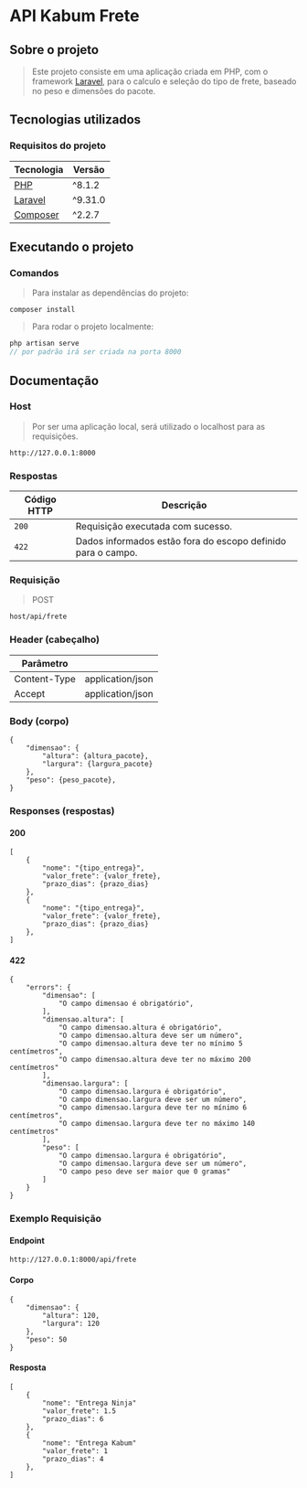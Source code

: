 # API Kabum Frete

## Sobre o projeto
> Este projeto consiste em uma aplicação criada em PHP, com o framework [Laravel](https://laravel.com/), para o calculo e seleção do tipo de frete, baseado no peso e dimensões do pacote.

## Tecnologias utilizados
### Requisitos do projeto

Tecnologia   | Versão
--------- | ------
[PHP](https://laravel.com/docs/9.x) | ^8.1.2
[Laravel](https://laravel.com/docs/9.x) | ^9.31.0
[Composer](https://getcomposer.org/download/) | ^2.2.7

## Executando o projeto
### Comandos

>Para instalar as dependências do projeto:
~~~
composer install
~~~

>Para rodar o projeto localmente:
~~~php
php artisan serve
// por padrão irá ser criada na porta 8000
~~~

## Documentação

### Host
> Por ser uma aplicação local, será utilizado o localhost para as requisições.
~~~
http://127.0.0.1:8000
~~~

### Respostas

| Código HTTP | Descrição |
|---|---|
| `200` | Requisição executada com sucesso.|
| `422` | Dados informados estão fora do escopo definido para o campo.|

### Requisição

> POST
~~~
host/api/frete
~~~

### Header (cabeçalho)

| Parâmetro |  |
|---|---|
| Content-Type| application/json|
| Accept | application/json|

### Body (corpo)

    {
        "dimensao": {
            "altura": {altura_pacote},
            "largura": {largura_pacote}
        },
        "peso": {peso_pacote},
    }

### Responses (respostas)
#### 200

    [
        {
            "nome": "{tipo_entrega}",
            "valor_frete": {valor_frete},
            "prazo_dias": {prazo_dias}
        },
        {
            "nome": "{tipo_entrega}",
            "valor_frete": {valor_frete},
            "prazo_dias": {prazo_dias}
        },
    ]

#### 422
    {
        "errors": {
            "dimensao": [
                "O campo dimensao é obrigatório",
            ],
            "dimensao.altura": [
                "O campo dimensao.altura é obrigatório",
                "O campo dimensao.altura deve ser um número",
                "O campo dimensao.altura deve ter no mínimo 5 centímetros",
                "O campo dimensao.altura deve ter no máximo 200 centímetros"
            ],
            "dimensao.largura": [
                "O campo dimensao.largura é obrigatório",
                "O campo dimensao.largura deve ser um número",
                "O campo dimensao.largura deve ter no mínimo 6 centímetros",
                "O campo dimensao.largura deve ter no máximo 140 centímetros"
            ],
            "peso": [
                "O campo dimensao.largura é obrigatório",
                "O campo dimensao.largura deve ser um número",
                "O campo peso deve ser maior que 0 gramas"
            ]
	    }
    }

### Exemplo Requisição

#### Endpoint
~~~
http://127.0.0.1:8000/api/frete
~~~

#### Corpo
    {
        "dimensao": {
            "altura": 120,
            "largura": 120
        },
        "peso": 50
    }

#### Resposta
    [
        {
            "nome": "Entrega Ninja"
            "valor_frete": 1.5
            "prazo_dias": 6
        },
        {
            "nome": "Entrega Kabum"
            "valor_frete": 1
            "prazo_dias": 4
        },
    ]
